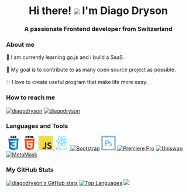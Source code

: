 <h1 align="center"> Hi there! <img src="https://raw.githubusercontent.com/MartinHeinz/MartinHeinz/master/wave.gif" width="30px"> I'm <B>Diago Dryson</B></h1>
<h3 align="center">A passionate Frontend developer from Switzerland</h3>


<h3 align="left">About me</h3>
<tr>
  <td valign="center">
    🌱 I am currently learning go.js and i build a SaaS.<br><br>
    🎯 My goal is to contribute to as many open source project as possible.<br><br>
    ✨ I love to create useful program that make life more easy.<br>
</tr>
<!--<a href="https://www.twitter.com/diagodryson" target="_blank" rel="noreferrer"><img
src="https://img.shields.io/twitter/follow/diagodryson?logo=twitter&style=for-the-badge&color=0891b2&labelColor=1c1917"
/></a><a href="https://www.github.com/diagodryson" target="_blank" rel="noreferrer"><img
src="https://img.shields.io/github/followers/diagodryson?logo=github&style=for-the-badge&color=0891b2&labelColor=1c1917" /></a>-->

<h3 align="left">How to reach me</h3>
<p align="left">
<a href="https://twitter.com/diagodryson" target="blank"><img align="center" src="https://raw.githubusercontent.com/rahuldkjain/github-profile-readme-generator/master/src/images/icons/Social/twitter.svg" alt="diagodryson" height="30" width="40" /></a>
<a href="https://linkedin.com/in/diagodryson" target="blank"><img align="center" src="https://raw.githubusercontent.com/rahuldkjain/github-profile-readme-generator/master/src/images/icons/Social/linked-in-alt.svg" alt="diagodryson" height="30" width="40" /></a>
</p>

<h3 align="left">Languages and Tools</h3>
<p align="left"> <a href="https://www.w3schools.com/css/" target="_blank" rel="noreferrer"> <img src="https://raw.githubusercontent.com/devicons/devicon/master/icons/css3/css3-original-wordmark.svg" alt="css3" width="40" height="40"/> </a> 
<a href="https://www.w3.org/html/" target="_blank" rel="noreferrer"> <img src="https://raw.githubusercontent.com/devicons/devicon/master/icons/html5/html5-original-wordmark.svg" alt="html5" width="40" height="40"/> </a> 
<a href="https://developer.mozilla.org/en-US/docs/Web/JavaScript" target="_blank" rel="noreferrer"> <img src="https://raw.githubusercontent.com/devicons/devicon/master/icons/javascript/javascript-original.svg" alt="javascript" width="40" height="40"/> </a>
<a href="https://reactjs.org/" target="_blank" rel="noreferrer"> <img src="https://raw.githubusercontent.com/devicons/devicon/master/icons/react/react-original-wordmark.svg" alt="react" width="40" height="40"/> </a>
<!--<a href="https://nodejs.org/en/" target="_blank" rel="noreferrer"><img src="https://raw.githubusercontent.com/danielcranney/readme-generator/main/public/icons/skills/nodejs-colored.svg" width="36" height="36" alt="NodeJS" /></a>
<a href="https://expressjs.com/" target="_blank" rel="noreferrer"><img src="https://raw.githubusercontent.com/danielcranney/readme-generator/main/public/icons/skills/express-colored.svg" width="36" height="36" alt="Express" /></a>
<p align="left">
<a href="https://www.typescriptlang.org/" target="_blank" rel="noreferrer"><img src="https://raw.githubusercontent.com/danielcranney/readme-generator/main/public/icons/skills/typescript-colored.svg" width="36" height="36" alt="Typescript" /></a>
<a href="https://jquery.com/" target="_blank" rel="noreferrer"><img src="https://raw.githubusercontent.com/danielcranney/readme-generator/main/public/icons/skills/jquery-colored.svg" width="36" height="36" alt="JQuery" /></a>-->
<a href="https://getbootstrap.com/" target="_blank" rel="noreferrer"><img src="https://raw.githubusercontent.com/danielcranney/readme-generator/main/public/icons/skills/bootstrap-colored.svg" width="36" height="36" alt="Bootstrap" /></a>
<!--<a href="https://sass-lang.com/" target="_blank" rel="noreferrer"><img src="https://raw.githubusercontent.com/danielcranney/readme-generator/main/public/icons/skills/sass-colored.svg" width="36" height="36" alt="Sass" /></a>-->
<a href="https://www.photoshop.com/en" target="_blank" rel="noreferrer"> <img src="https://raw.githubusercontent.com/devicons/devicon/master/icons/photoshop/photoshop-line.svg" alt="photoshop" width="40" height="40"/> </a>
<a href="https://www.adobe.com/uk/products/premiere.html" target="_blank" rel="noreferrer"><img src="https://raw.githubusercontent.com/danielcranney/readme-generator/main/public/icons/skills/premierepro-colored.svg" width="36" height="36" alt="Premiere Pro" /></a>
<a href="https://uniswap.org/" target="_blank" rel="noreferrer"><img src="https://raw.githubusercontent.com/danielcranney/readme-generator/main/public/icons/skills/uniswap-colored.svg" width="36" height="36" alt="Uniswap" /></a>
<a href="https://metamask.io/" target="_blank" rel="noreferrer"><img src="https://raw.githubusercontent.com/danielcranney/readme-generator/main/public/icons/skills/metamask-colored.svg" width="36" height="36" alt="MetaMask" /></a>
<h3>My GitHub Stats</h3>
<a href="http://www.github.com/diagodryson"><img src="https://github-readme-stats.vercel.app/api?username=diagodryson&show_icons=true&hide=&count_private=true&title_color=0891b2&text_color=ffffff&icon_color=0891b2&bg_color=1c1917&hide_border=true&show_icons=true" alt="diagodryson's GitHub stats" width="400"/></a>
<a href="https://github.com/diagodryson" align="left"><img src="https://github-readme-stats.vercel.app/api/top-langs/?username=diagodryson&langs_count=10&title_color=0891b2&text_color=ffffff&icon_color=0891b2&bg_color=1c1917&hide_border=true&locale=en&custom_title=Top%20%Languages" alt="Top Languages" width"400"/></a>
<a href="https://www.buymeacoffee.com/diagodryson"><img src="https://cdn.buymeacoffee.com/buttons/v2/default-yellow.png" width="150" /></a>
</p>

<!--## My Recent Blogposts ✍️-->

<!-- ## &#x1f4c8; GitHub Stats
<p><a href="https://www.buymeacoffee.com/diagodryson"> <img align="left" src="https://cdn.buymeacoffee.com/buttons/v2/default-yellow.png" height="50" width="210" alt="diagodryson" /></a></p><br><br>-->
